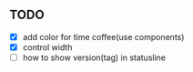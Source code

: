 ## TODO

-   [x] add color for time coffee(use components)
-   [x] control width
-   [ ] how to show version(tag) in statusline
